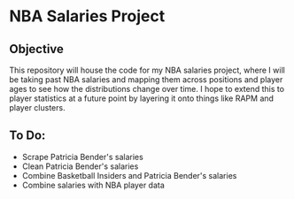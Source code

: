 # NBA Salaries Project

## Objective
This repository will house the code for my NBA salaries project, where I will be taking past NBA salaries and mapping them across positions and player ages to see how the distributions change over time. I hope to extend this to player statistics at a future point by layering it onto things like RAPM and player clusters.

## To Do:
- Scrape Patricia Bender's salaries
- Clean Patricia Bender's salaries
- Combine Basketball Insiders and Patricia Bender's salaries
- Combine salaries with NBA player data
